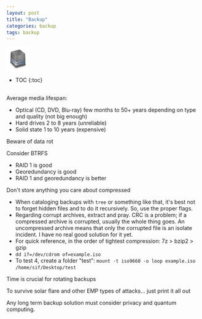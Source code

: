 ```yaml
---
layout: post
title: "Backup"
categories: backup
tags: backup
---
```


<img src="https://github.com/sif/sif/raw/main/files/post_files/backup.png" width=60px />

* TOC
{:toc}

## 

Average media lifespan:

- Optical (CD, DVD, Blu-ray) few months to 50+ years depending on type and quality (not big enough)
- Hard drives 2 to 8 years (unreliable)
- Solid state 1 to 10 years (expensive)

Beware of data rot

Consider BTRFS

- RAID 1 is good
- Georedundancy is good
- RAID 1 and georedundancy is better

Don't store anything you care about compressed

- When cataloging backups with `tree` or something like that, it's best not to forget hidden files and to do it recursively. So, use the proper flags.
- Regarding corrupt archives, extract and pray. CRC is a problem; if a compressed archive is corrupted, usually the whole thing goes. An uncompressed archive means that only the corrupted file is an isolate incident. I have no real good solution for it yet.
- For quick reference, in the order of tightest compression: 7z > bzip2 > gzip
- `dd if=/dev/cdrom of=example.iso`
- To test 4, create a folder "test": `mount -t iso9660 -o loop example.iso /home/sif/Desktop/test`



Time is crucial for rotating backups



To survive solar flare and other EMP types of attacks... just print it all out



Any long term backup solution must consider privacy and quantum computing. 


